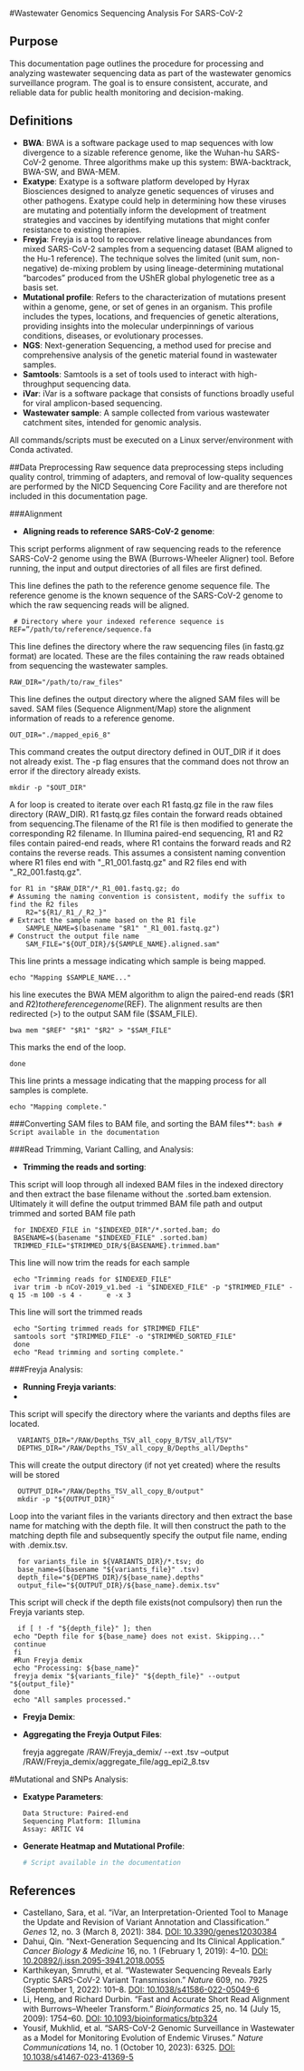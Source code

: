 #Wastewater Genomics Sequencing Analysis For SARS-CoV-2

## Purpose

This documentation page outlines the procedure for processing and analyzing wastewater sequencing data as part of the wastewater genomics surveillance program. The goal is to ensure consistent, accurate, and reliable data for public health monitoring and decision-making.

## Definitions

- **BWA**: BWA is a software package used to map sequences with low divergence to a sizable reference genome, like the Wuhan-hu SARS-CoV-2 genome. Three algorithms make up this system: BWA-backtrack, BWA-SW, and BWA-MEM.
- **Exatype**: Exatype is a software platform developed by Hyrax Biosciences designed to analyze genetic sequences of viruses and other pathogens. Exatype could help in determining how these viruses are mutating and potentially inform the development of treatment strategies and vaccines by identifying mutations that might confer resistance to existing therapies.
- **Freyja**: Freyja is a tool to recover relative lineage abundances from mixed SARS-CoV-2 samples from a sequencing dataset (BAM aligned to the Hu-1 reference). The technique solves the limited (unit sum, non-negative) de-mixing problem by using lineage-determining mutational “barcodes” produced from the UShER global phylogenetic tree as a basis set.
- **Mutational profile**: Refers to the characterization of mutations present within a genome, gene, or set of genes in an organism. This profile includes the types, locations, and frequencies of genetic alterations, providing insights into the molecular underpinnings of various conditions, diseases, or evolutionary processes.
- **NGS**: Next-generation Sequencing, a method used for precise and comprehensive analysis of the genetic material found in wastewater samples.
- **Samtools**: Samtools is a set of tools used to interact with high-throughput sequencing data.
- **iVar**: iVar is a software package that consists of functions broadly useful for viral amplicon-based sequencing.
- **Wastewater sample**: A sample collected from various wastewater catchment sites, intended for genomic analysis.


All commands/scripts must be executed on a Linux server/environment with Conda activated.

##Data Preprocessing
   Raw sequence data preprocessing steps including quality control, trimming of adapters, and removal of low-quality sequences are performed by the NICD Sequencing Core Facility and are therefore not included in this documentation page.

###Alignment
   - **Aligning reads to reference SARS-CoV-2 genome**:

This script performs alignment of raw sequencing reads to the reference SARS-CoV-2 genome using the BWA (Burrows-Wheeler Aligner) tool.
Before running, the input and output directories of all files are first defined. 

This line defines the path to the reference genome sequence file.
The reference genome is the known sequence of the SARS-CoV-2 genome to which the raw sequencing reads will be aligned.

     # Directory where your indexed reference sequence is
	REF=”/path/to/reference/sequence.fa

This line defines the directory where the raw sequencing files (in fastq.gz format) are located.
These are the files containing the raw reads obtained from sequencing the wastewater samples.

	RAW_DIR="/path/to/raw_files"

This line defines the output directory where the aligned SAM files will be saved. 
SAM files (Sequence Alignment/Map) store the alignment information of reads to a reference genome.

	OUT_DIR="./mapped_epi6_8"

This command creates the output directory defined in OUT_DIR if it does not already exist. 
The -p flag ensures that the command does not throw an error if the directory already exists.

	mkdir -p "$OUT_DIR"


A for loop is created to iterate over each R1 fastq.gz file in the raw files directory (RAW_DIR). R1 fastq.gz files contain the forward reads 
obtained from sequencing.The filename of the R1 file is then modified to generate the corresponding R2 filename. 
In Illumina paired-end sequencing, R1 and R2 files contain paired-end reads, where R1 contains the forward reads and R2 contains the reverse reads. 
This assumes a consistent naming convention where R1 files end with "_R1_001.fastq.gz" and R2 files end with "_R2_001.fastq.gz".

	for R1 in "$RAW_DIR"/*_R1_001.fastq.gz; do
    # Assuming the naming convention is consistent, modify the suffix to find the R2 files
    	R2="${R1/_R1_/_R2_}"
    # Extract the sample name based on the R1 file
    	SAMPLE_NAME=$(basename "$R1" "_R1_001.fastq.gz")
    # Construct the output file name
    	SAM_FILE="${OUT_DIR}/${SAMPLE_NAME}.aligned.sam"

This line prints a message indicating which sample is being mapped.

    echo "Mapping $SAMPLE_NAME..."

his line executes the BWA MEM algorithm to align the paired-end reads ($R1 and $R2) to the reference genome ($REF). 
The alignment results are then redirected (>) to the output SAM file ($SAM_FILE).

    bwa mem "$REF" "$R1" "$R2" > "$SAM_FILE"

This marks the end of the loop.

	done

This line prints a message indicating that the mapping process for all samples is complete.

	echo "Mapping complete."

  
###Converting SAM files to BAM file, and sorting the BAM files**:
     ```bash
     # Script available in the documentation
     ```

###Read Trimming, Variant Calling, and Analysis:
   - **Trimming the reads and sorting**:

This script will loop through all indexed BAM files in the indexed directory and then extract the base filename without the .sorted.bam extension. Ultimately it will define the output trimmed BAM file path and output trimmed and sorted BAM file path

     for INDEXED_FILE in "$INDEXED_DIR"/*.sorted.bam; do
     BASENAME=$(basename "$INDEXED_FILE" .sorted.bam)
     TRIMMED_FILE="$TRIMMED_DIR/${BASENAME}.trimmed.bam"
     
This line will now trim the reads for each sample

     echo "Trimming reads for $INDEXED_FILE"
     ivar trim -b nCoV-2019_v1.bed -i "$INDEXED_FILE" -p "$TRIMMED_FILE" -q 15 -m 100 -s 4 -      e -x 3
     
This line will sort the trimmed reads

     echo "Sorting trimmed reads for $TRIMMED_FILE"
     samtools sort "$TRIMMED_FILE" -o "$TRIMMED_SORTED_FILE"
     done
     echo "Read trimming and sorting complete."



###Freyja Analysis:
   - **Running Freyja variants**:
   - 
This script will specify the directory where the variants and depths files are located.

      VARIANTS_DIR="/RAW/Depths_TSV_all_copy_B/TSV_all/TSV"
      DEPTHS_DIR="/RAW/Depths_TSV_all_copy_B/Depths_all/Depths"

This will create the output directory (if not yet created) where the results will be stored

      OUTPUT_DIR="/RAW/Depths_TSV_all_copy_B/output"
      mkdir -p "${OUTPUT_DIR}"

Loop into the variant files in the variants directory and then extract the base name for matching with the depth file. It will then construct the path to the matching depth file and subsequently specify the output file name, ending with .demix.tsv.

      for variants_file in ${VARIANTS_DIR}/*.tsv; do
      base_name=$(basename "${variants_file}" .tsv)
      depth_file="${DEPTHS_DIR}/${base_name}.depths"
      output_file="${OUTPUT_DIR}/${base_name}.demix.tsv"

This script will check if the depth file exists(not compulsory) then run the Freyja variants step.

      if [ ! -f "${depth_file}" ]; then
     echo "Depth file for ${base_name} does not exist. Skipping..."
     continue
     fi
     #Run Freyja demix
     echo "Processing: ${base_name}"
     freyja demix "${variants_file}" "${depth_file}" --output "${output_file}"
     done
     echo "All samples processed."


   - **Freyja Demix**:
     
   - **Aggregating the Freyja Output Files**:

     freyja aggregate /RAW/Freyja_demix/ --ext .tsv –output                     /RAW/Freyja_demix/aggregate_file/agg_epi2_8.tsv
     


#Mutational and SNPs Analysis:
   - **Exatype Parameters**:
     ```
     Data Structure: Paired-end
     Sequencing Platform: Illumina
     Assay: ARTIC V4
     ```
   - **Generate Heatmap and Mutational Profile**:
     ```R
     # Script available in the documentation
     ```

## References

- Castellano, Sara, et al. “iVar, an Interpretation-Oriented Tool to Manage the Update and Revision of Variant Annotation and Classification.” *Genes* 12, no. 3 (March 8, 2021): 384. [DOI: 10.3390/genes12030384](https://doi.org/10.3390/genes12030384)
- Dahui, Qin. “Next-Generation Sequencing and Its Clinical Application.” *Cancer Biology & Medicine* 16, no. 1 (February 1, 2019): 4–10. [DOI: 10.20892/j.issn.2095-3941.2018.0055](https://doi.org/10.20892/j.issn.2095-3941.2018.0055)
- Karthikeyan, Smruthi, et al. “Wastewater Sequencing Reveals Early Cryptic SARS-CoV-2 Variant Transmission.” *Nature* 609, no. 7925 (September 1, 2022): 101–8. [DOI: 10.1038/s41586-022-05049-6](https://doi.org/10.1038/s41586-022-05049-6)
- Li, Heng, and Richard Durbin. “Fast and Accurate Short Read Alignment with Burrows–Wheeler Transform.” *Bioinformatics* 25, no. 14 (July 15, 2009): 1754–60. [DOI: 10.1093/bioinformatics/btp324](https://doi.org/10.1093/bioinformatics/btp324)
- Yousif, Mukhlid, et al. “SARS-CoV-2 Genomic Surveillance in Wastewater as a Model for Monitoring Evolution of Endemic Viruses.” *Nature Communications* 14, no. 1 (October 10, 2023): 6325. [DOI: 10.1038/s41467-023-41369-5](https://doi.org/10.1038/s41467-023-41369-5)

